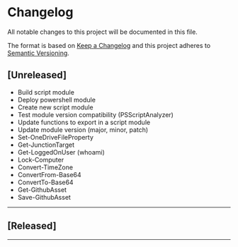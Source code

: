 # Changelog

All notable changes to this project will be documented in this file.

The format is based on [Keep a Changelog][Keep a Changelog] and this project adheres to [Semantic Versioning][Semantic Versioning].

## [Unreleased]

- Build script module
- Deploy powershell module
- Create new script module
- Test module version compatibility (PSScriptAnalyzer)
- Update functions to export in a script module
- Update module version (major, minor, patch)
- Set-OneDriveFileProperty
- Get-JunctionTarget
- Get-LoggedOnUser (whoami)
- Lock-Computer
- Convert-TimeZone
- ConvertFrom-Base64
- ConvertTo-Base64
- Get-GithubAsset
- Save-GithubAsset

---

## [Released]

---

<!-- Links -->
[Keep a Changelog]: https://keepachangelog.com/
[Semantic Versioning]: https://semver.org/

